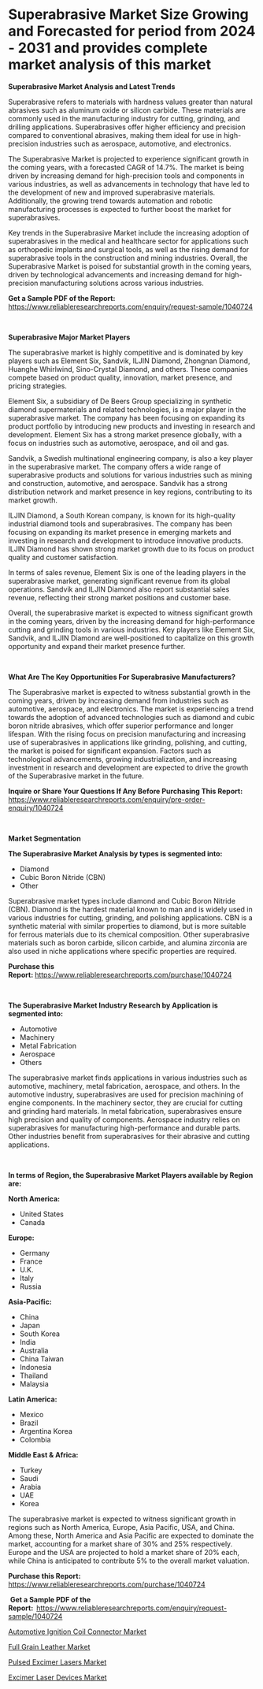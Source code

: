 <p><h1>Superabrasive Market Size Growing and Forecasted for period from 2024 - 2031 and provides complete market analysis of this market</h1></p><p><strong>Superabrasive Market Analysis and Latest Trends</strong></p>
<p><p>Superabrasive refers to materials with hardness values greater than natural abrasives such as aluminum oxide or silicon carbide. These materials are commonly used in the manufacturing industry for cutting, grinding, and drilling applications. Superabrasives offer higher efficiency and precision compared to conventional abrasives, making them ideal for use in high-precision industries such as aerospace, automotive, and electronics.</p><p>The Superabrasive Market is projected to experience significant growth in the coming years, with a forecasted CAGR of 14.7%. The market is being driven by increasing demand for high-precision tools and components in various industries, as well as advancements in technology that have led to the development of new and improved superabrasive materials. Additionally, the growing trend towards automation and robotic manufacturing processes is expected to further boost the market for superabrasives.</p><p>Key trends in the Superabrasive Market include the increasing adoption of superabrasives in the medical and healthcare sector for applications such as orthopedic implants and surgical tools, as well as the rising demand for superabrasive tools in the construction and mining industries. Overall, the Superabrasive Market is poised for substantial growth in the coming years, driven by technological advancements and increasing demand for high-precision manufacturing solutions across various industries.</p></p>
<p><strong>Get a Sample PDF of the Report:&nbsp;</strong> <a href="https://www.reliableresearchreports.com/enquiry/request-sample/1040724">https://www.reliableresearchreports.com/enquiry/request-sample/1040724</a></p>
<p>&nbsp;</p>
<p><strong>Superabrasive Major Market Players</strong></p>
<p><p>The superabrasive market is highly competitive and is dominated by key players such as Element Six, Sandvik, ILJIN Diamond, Zhongnan Diamond, Huanghe Whirlwind, Sino-Crystal Diamond, and others. These companies compete based on product quality, innovation, market presence, and pricing strategies.</p><p>Element Six, a subsidiary of De Beers Group specializing in synthetic diamond supermaterials and related technologies, is a major player in the superabrasive market. The company has been focusing on expanding its product portfolio by introducing new products and investing in research and development. Element Six has a strong market presence globally, with a focus on industries such as automotive, aerospace, and oil and gas.</p><p>Sandvik, a Swedish multinational engineering company, is also a key player in the superabrasive market. The company offers a wide range of superabrasive products and solutions for various industries such as mining and construction, automotive, and aerospace. Sandvik has a strong distribution network and market presence in key regions, contributing to its market growth.</p><p>ILJIN Diamond, a South Korean company, is known for its high-quality industrial diamond tools and superabrasives. The company has been focusing on expanding its market presence in emerging markets and investing in research and development to introduce innovative products. ILJIN Diamond has shown strong market growth due to its focus on product quality and customer satisfaction.</p><p>In terms of sales revenue, Element Six is one of the leading players in the superabrasive market, generating significant revenue from its global operations. Sandvik and ILJIN Diamond also report substantial sales revenue, reflecting their strong market positions and customer base.</p><p>Overall, the superabrasive market is expected to witness significant growth in the coming years, driven by the increasing demand for high-performance cutting and grinding tools in various industries. Key players like Element Six, Sandvik, and ILJIN Diamond are well-positioned to capitalize on this growth opportunity and expand their market presence further.</p></p>
<p>&nbsp;</p>
<p><strong>What Are The Key Opportunities For Superabrasive Manufacturers?</strong></p>
<p><p>The Superabrasive market is expected to witness substantial growth in the coming years, driven by increasing demand from industries such as automotive, aerospace, and electronics. The market is experiencing a trend towards the adoption of advanced technologies such as diamond and cubic boron nitride abrasives, which offer superior performance and longer lifespan. With the rising focus on precision manufacturing and increasing use of superabrasives in applications like grinding, polishing, and cutting, the market is poised for significant expansion. Factors such as technological advancements, growing industrialization, and increasing investment in research and development are expected to drive the growth of the Superabrasive market in the future.</p></p>
<p><strong>Inquire or Share Your Questions If Any Before Purchasing This Report:</strong> <a href="https://www.reliableresearchreports.com/enquiry/pre-order-enquiry/1040724">https://www.reliableresearchreports.com/enquiry/pre-order-enquiry/1040724</a></p>
<p>&nbsp;</p>
<p><strong>Market Segmentation</strong></p>
<p><strong>The Superabrasive Market Analysis by types is segmented into:</strong></p>
<p><ul><li>Diamond</li><li>Cubic Boron Nitride (CBN)</li><li>Other</li></ul></p>
<p><p>Superabrasive market types include diamond and Cubic Boron Nitride (CBN). Diamond is the hardest material known to man and is widely used in various industries for cutting, grinding, and polishing applications. CBN is a synthetic material with similar properties to diamond, but is more suitable for ferrous materials due to its chemical composition. Other superabrasive materials such as boron carbide, silicon carbide, and alumina zirconia are also used in niche applications where specific properties are required.</p></p>
<p><strong>Purchase this Report:&nbsp;</strong><a href="https://www.reliableresearchreports.com/purchase/1040724">https://www.reliableresearchreports.com/purchase/1040724</a></p>
<p>&nbsp;</p>
<p><strong>The Superabrasive Market Industry Research by Application is segmented into:</strong></p>
<p><ul><li>Automotive</li><li>Machinery</li><li>Metal Fabrication</li><li>Aerospace</li><li>Others</li></ul></p>
<p><p>The superabrasive market finds applications in various industries such as automotive, machinery, metal fabrication, aerospace, and others. In the automotive industry, superabrasives are used for precision machining of engine components. In the machinery sector, they are crucial for cutting and grinding hard materials. In metal fabrication, superabrasives ensure high precision and quality of components. Aerospace industry relies on superabrasives for manufacturing high-performance and durable parts. Other industries benefit from superabrasives for their abrasive and cutting applications.</p></p>
<p>&nbsp;</p>
<p><strong>In terms of Region, the Superabrasive Market Players available by Region are:</strong></p>
<p>
    <p> <strong> North America: </strong>
        <ul>
            <li>United States</li>
            <li>Canada</li>
        </ul>
        </p> 
    <p> <strong> Europe: </strong>
        <ul>
            <li>Germany</li>
            <li>France</li>
            <li>U.K.</li>
            <li>Italy</li>
            <li>Russia</li>
        </ul>
        </p> 
    <p> <strong> Asia-Pacific: </strong>
        <ul>
            <li>China</li>
            <li>Japan</li>
            <li>South Korea</li>
            <li>India</li>
            <li>Australia</li>
            <li>China Taiwan</li>
            <li>Indonesia</li>
            <li>Thailand</li>
            <li>Malaysia</li>
        </ul>
        </p> 
    <p> <strong> Latin America: </strong>
        <ul>
            <li>Mexico</li>
            <li>Brazil</li>
            <li>Argentina Korea</li>
            <li>Colombia</li>
        </ul>
        </p> 
    <p> <strong> Middle East & Africa: </strong>
        <ul>
            <li>Turkey</li>
            <li>Saudi</li>
            <li>Arabia</li>
            <li>UAE</li>
            <li>Korea</li>
        </ul>
    </p>
    </p>
<p><p>The superabrasive market is expected to witness significant growth in regions such as North America, Europe, Asia Pacific, USA, and China. Among these, North America and Asia Pacific are expected to dominate the market, accounting for a market share of 30% and 25% respectively. Europe and the USA are projected to hold a market share of 20% each, while China is anticipated to contribute 5% to the overall market valuation.</p></p>
<p><strong>Purchase this Report: </strong><a href="https://www.reliableresearchreports.com/purchase/1040724">https://www.reliableresearchreports.com/purchase/1040724</a></p>
<p>&nbsp;<strong>Get a Sample PDF of the Report:&nbsp;&nbsp;</strong><a href="https://www.reliableresearchreports.com/enquiry/request-sample/1040724">https://www.reliableresearchreports.com/enquiry/request-sample/1040724</a></p>
<p><strong></strong></p>
<p><p><a href="https://view.publitas.com/reportprime-1/automotive-ignition-coil-connector-market-research-report-the-key-to-successful-business-strategy-forecasted-for-period-from-2023-2030/">Automotive Ignition Coil Connector Market</a></p><p><a href="https://gentle-editor-9db.notion.site/Global-Full-Grain-Leather-Market-by-Types-Applications-and-Major-Players-with-Regional-Growth-Rat-811a5c72a88b4890a676b41a2b751440">Full Grain Leather Market</a></p><p><a href="https://view.publitas.com/reportprime-1/pulsed-excimer-lasers-market-size-furnishes-valuable-information-encompassing-market-share-market-trends-and-projections-spanning-from-2023-to-2030/">Pulsed Excimer Lasers Market</a></p><p><a href="https://view.publitas.com/reportprime-1/excimer-laser-devices-market-furnish-information-about-market-size-market-share-market-dynamics-and-projections-spanning-from-2023-to-2030/">Excimer Laser Devices Market</a></p></p>